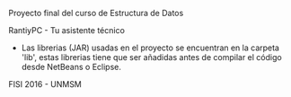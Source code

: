 Proyecto final del curso de Estructura de Datos

RantiyPC - Tu asistente técnico


- Las librerias (JAR) usadas en el proyecto se encuentran en la carpeta 'lib', estas librerias tiene que ser añadidas antes de compilar el código desde NetBeans o Eclipse.

FISI 2016 - UNMSM